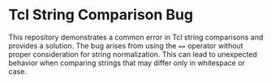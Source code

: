 # Tcl String Comparison Bug

This repository demonstrates a common error in Tcl string comparisons and provides a solution.  The bug arises from using the `==` operator without proper consideration for string normalization. This can lead to unexpected behavior when comparing strings that may differ only in whitespace or case.